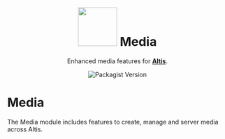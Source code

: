 <h1 align="center"><img src="https://make.hmn.md/altis/Altis-logo.svg" width="89" /> Media</h1>
	
<p align="center">Enhanced media features for <strong><a href="https://altis-dxp.com/">Altis</a></strong>.</p>
  
<p align="center"><img alt="Packagist Version" src="https://img.shields.io/packagist/v/altis/media.svg"></p>

# Media

The Media module includes features to create, manage and server media across Altis.
